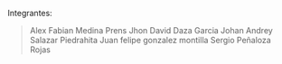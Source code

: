 Integrantes:

> Alex Fabian Medina Prens
> Jhon David Daza Garcia
> Johan Andrey Salazar Piedrahita
> Juan felipe gonzalez montilla
> Sergio Peñaloza Rojas
